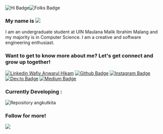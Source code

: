 <img src = 'https://img.shields.io/badge/HI-EFFF36?style=for-the-badge' alt = 'Hi Badge'><img src = 'https://img.shields.io/badge/FOLKS!-FF6550?style=for-the-badge' alt = 'Folks Badge'>
<p><h3>My name is <img src = 'https://img.shields.io/badge/Wafiy_Anwarul_Hikam-009470'></h3> I am an undergraduate student at UIN Maulana Malik Ibrahim Malang and my majority is in Computer Science. I am a creative and software engineering enthusiast.</p> 

<h3>Want to get to know more about me? Let's get connect and grow up together! </h3>
<a target="blank" href = 'https://id.linkedin.com/in/wafiy-anwarul-hikam-267bb81ba'><img src = 'https://img.shields.io/badge/%40wafiyanwarul-blue?style=flat-square&logo=Linkedin&logoColor=white' alt = 'Linkedin Wafiy Anwarul Hikam'></a>
<a target="_blank" href = 'https://github.com/wafiyanwarul/'><img src = 'https://img.shields.io/badge/%40wafiyanwarul-blue?style=flat-square&logo=Github&logoColor=white&color=grey' alt = 'Github Badge'></a>
<a target="_blank" href = 'https://www.instagram.com/wafiy_anw/'><img src = 'https://img.shields.io/badge/%40wafiy_anw-D32847?style=flat-square&logo=instagram&logoColor=white' alt = 'Instagram Badge'></a>
<a target="_blank" href = 'https://dev.to/oneslabink'><img src = 'https://img.shields.io/badge/%40oneslabink-black?style=flat-square&logo=dev.to&logoColor=white' alt = 'Dev.to Badge'></a>
<a target="_blank" href = 'https://medium.com/@wafiyanwarulhikam12'><img src = 'https://img.shields.io/badge/%40wafiyanwarulhikam12-2FB575?style=flat-square&logo=medium&logoColor=white' alt = 'Medium Badge'></a>

<h3>Currently Developing : </h3> 
<img src = 'https://img.shields.io/github/stars/wafiyanwarul/angkotkita?style=flat-square&logo=github&label=Angkot%20Kita&labelColor=dark%20blue&color=red' alt = 'Repository angkutkita'>

<h3> Follow for more! </h3>
<img src = 'https://img.shields.io/github/followers/wafiyanwarul?style=for-the-badge&labelColor=blue&color=ffffff'>




<!--
**wafiyanwarul/wafiyanwarul** is a ✨ _special_ ✨ repository because its `README.md` (this file) appears on your GitHub profile.

Here are some ideas to get you started:

- 🔭 I’m currently working on ...
- 🌱 I’m currently learning ...
- 👯 I’m looking to collaborate on ...
- 🤔 I’m looking for help with ...
- 💬 Ask me about ...
- 📫 How to reach me: ...
- 😄 Pronouns: ...
- ⚡ Fun fact: ...
-->
